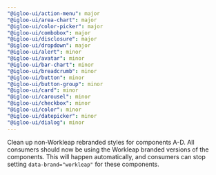```yaml
---
"@igloo-ui/action-menu": major
"@igloo-ui/area-chart": major
"@igloo-ui/color-picker": major
"@igloo-ui/combobox": major
"@igloo-ui/disclosure": major
"@igloo-ui/dropdown": major
"@igloo-ui/alert": minor
"@igloo-ui/avatar": minor
"@igloo-ui/bar-chart": minor
"@igloo-ui/breadcrumb": minor
"@igloo-ui/button": minor
"@igloo-ui/button-group": minor
"@igloo-ui/card": minor
"@igloo-ui/carousel": minor
"@igloo-ui/checkbox": minor
"@igloo-ui/color": minor
"@igloo-ui/datepicker": minor
"@igloo-ui/dialog": minor
---
```


Clean up non-Workleap rebranded styles for components A-D.
All consumers should now be using the Workleap branded versions of the components. This will happen automatically, and consumers can stop setting `data-brand="workleap"` for these components.
